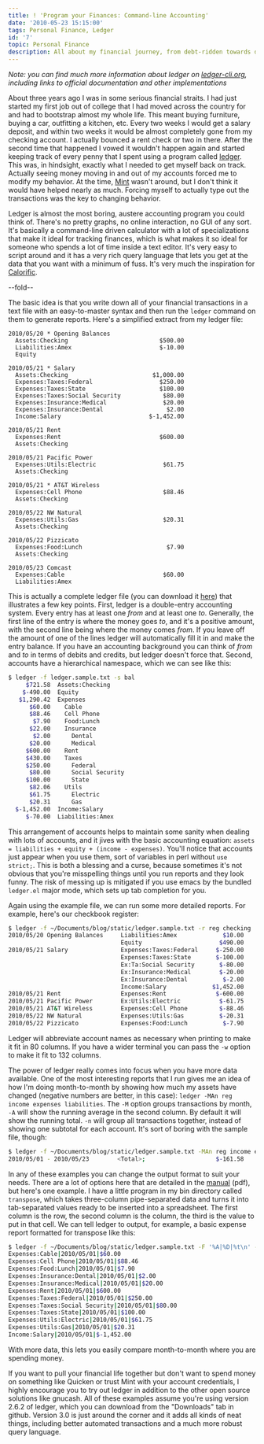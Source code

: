 ```yaml
---
title: ! 'Program your Finances: Command-line Accounting'
date: '2010-05-23 15:15:00'
tags: Personal Finance, Ledger
id: '7'
topic: Personal Finance
description: All about my financial journey, from debt-ridden towards debt-free. More importantly, this is a very basic introduction to how to use ledger to keep track of your finances. This has been described as the best introduction to ledger out there.
---
```


*Note: you can find much more information about ledger on [ledger-cli.org](http://ledger-cli.org), including links to official documentation and other implementations*

About three years ago I was in some serious financial straits. I had just started my first job out of college that I had moved across the country for and had to bootstrap almost my whole life. This meant buying furniture, buying a car, outfitting a kitchen, etc. Every two weeks I would get a salary deposit, and within two weeks it would be almost completely gone from my checking account. I actually bounced a rent check or two in there. After the second time that happened I vowed it wouldn't happen again and started keeping track of every penny that I spent using a program called [ledger][]. This was, in hindsight, exactly what I needed to get myself back on track. Actually seeing money moving in and out of my accounts forced me to modify my behavior. At the time, [Mint](http://www.mint.com/) wasn't around, but I don't think it would have helped nearly as much. Forcing myself to actually type out the transactions was the key to changing behavior.

Ledger is almost the most boring, austere accounting program you could think of. There's no pretty graphs, no online interaction, no GUI of any sort. It's basically a command-line driven calculator with a lot of specializations that make it ideal for tracking finances, which is what makes it so ideal for someone who spends a lot of time inside a text editor. It's very easy to script around and it has a very rich query language that lets you get at the data that you want with a minimum of fuss. It's very much the inspiration for [Calorific][].

[ledger]:    http://wiki.github.com/jwiegley/ledger/
[manual]:    http://github.com/downloads/jwiegley/ledger/ledger.pdf
[Calorific]: http://github.com/peterkeen/calorific

--fold--

The basic idea is that you write down all of your financial transactions in a text file with an easy-to-master syntax and then run the `ledger` command on them to generate reports. Here's a simplified extract from my ledger file:

```text
2010/05/20 * Opening Balances
  Assets:Checking                          $500.00
  Liabilities:Amex                         $-10.00
  Equity

2010/05/21 * Salary
  Assets:Checking                        $1,000.00
  Expenses:Taxes:Federal                   $250.00
  Expenses:Taxes:State                     $100.00
  Expenses:Taxes:Social Security            $80.00
  Expenses:Insurance:Medical                $20.00
  Expenses:Insurance:Dental                  $2.00
  Income:Salary                         $-1,452.00

2010/05/21 Rent
  Expenses:Rent                            $600.00
  Assets:Checking

2010/05/21 Pacific Power
  Expenses:Utils:Electric                   $61.75
  Assets:Checking

2010/05/21 * AT&T Wireless
  Expenses:Cell Phone                       $88.46
  Assets:Checking

2010/05/22 NW Natural
  Expenses:Utils:Gas                        $20.31
  Assets:Checking

2010/05/22 Pizzicato
  Expenses:Food:Lunch                        $7.90
  Assets:Checking

2010/05/23 Comcast
  Expenses:Cable                            $60.00
  Liabilities:Amex
```

This is actually a complete ledger file (you can download it [here](ledger.sample.txt)) that illustrates a few key points. First, ledger is a double-entry accounting system. Every entry has at least one *from* and at least one *to*. Generally, the first line of the entry is where the money goes *to*, and it's a positive amount, with the second line being where the money comes *from*. If you leave off the amount of one of the lines ledger will automatically fill it in and make the entry balance. If you have an accounting background you can think of *from* and *to* in terms of debits and credits, but ledger doesn't force that. Second, accounts have a hierarchical namespace, which we can see like this:

```bash
$ ledger -f ledger.sample.txt -s bal
     $721.58  Assets:Checking
    $-490.00  Equity
   $1,290.42  Expenses
      $60.00    Cable
      $88.46    Cell Phone
       $7.90    Food:Lunch
      $22.00    Insurance
       $2.00      Dental
      $20.00      Medical
     $600.00    Rent
     $430.00    Taxes
     $250.00      Federal
      $80.00      Social Security
     $100.00      State
      $82.06    Utils
      $61.75      Electric
      $20.31      Gas
  $-1,452.00  Income:Salary
     $-70.00  Liabilities:Amex
```

This arrangement of accounts helps to maintain some sanity when dealing with lots of accounts, and it jives with the basic accounting equation: `assets = liabilities + equity + (income - expenses)`. You'll notice that accounts just appear when you use them, sort of variables in perl without `use strict;`. This is both a blessing and a curse, because sometimes it's not obvious that you're misspelling things until you run reports and they look funny. The risk of messing up is mitigated if you use emacs by the bundled `ledger.el` major mode, which sets up tab completion for you.

Again using the example file, we can run some more detailed reports. For example, here's our checkbook register:

```bash
$ ledger -f ~/Documents/blog/static/ledger.sample.txt -r reg checking
2010/05/20 Opening Balances     Liabilities:Amex             $10.00       $10.00
                                Equity                      $490.00      $500.00
2010/05/21 Salary               Expenses:Taxes:Federal     $-250.00      $250.00
                                Expenses:Taxes:State       $-100.00      $150.00
                                Ex:Ta:Social Security       $-80.00       $70.00
                                Ex:Insurance:Medical        $-20.00       $50.00
                                Ex:Insurance:Dental          $-2.00       $48.00
                                Income:Salary             $1,452.00    $1,500.00
2010/05/21 Rent                 Expenses:Rent              $-600.00      $900.00
2010/05/21 Pacific Power        Ex:Utils:Electric           $-61.75      $838.25
2010/05/21 AT&T Wireless        Expenses:Cell Phone         $-88.46      $749.79
2010/05/22 NW Natural           Expenses:Utils:Gas          $-20.31      $729.48
2010/05/22 Pizzicato            Expenses:Food:Lunch          $-7.90      $721.58
```

Ledger will abbreviate account names as necessary when printing to make it fit in 80 columns. If you have a wider terminal you can pass the `-w` option to make it fit to 132 columns.

The power of ledger really comes into focus when you have more data available. One of the most interesting reports that I run gives me an idea of how I'm doing month-to-month by showing how much my assets have changed (negative numbers are better, in this case): `ledger -MAn reg income expenses liabilities`. The `-M` option groups transactions by month, `-A` will show the running average in the second column. By default it will show the running total. `-n` will group all transactions together, instead of showing one subtotal for each account. It's sort of boring with the sample file, though:

```bash
$ ledger -f ~/Documents/blog/static/ledger.sample.txt -MAn reg income expenses
2010/05/01 - 2010/05/23        <Total>;                    $-161.58     $-161.58
```

In any of these examples you can change the output format to suit your needs. There are a lot of options here that are detailed in the [manual][] (pdf), but here's one example. I have a little program in my bin directory called `transpose`, which takes three-column pipe-separated data and turns it into tab-separated values ready to be inserted into a spreadsheet. The first column is the row, the second column is the column, the third is the value to put in that cell. We can tell ledger to output, for example, a basic expense report formatted for transpose like this:

```bash
$ ledger -f ~/Documents/blog/static/ledger.sample.txt -F '%A|%D|%t\n' -M reg income expenses
Expenses:Cable|2010/05/01|$60.00
Expenses:Cell Phone|2010/05/01|$88.46
Expenses:Food:Lunch|2010/05/01|$7.90
Expenses:Insurance:Dental|2010/05/01|$2.00
Expenses:Insurance:Medical|2010/05/01|$20.00
Expenses:Rent|2010/05/01|$600.00
Expenses:Taxes:Federal|2010/05/01|$250.00
Expenses:Taxes:Social Security|2010/05/01|$80.00
Expenses:Taxes:State|2010/05/01|$100.00
Expenses:Utils:Electric|2010/05/01|$61.75
Expenses:Utils:Gas|2010/05/01|$20.31
Income:Salary|2010/05/01|$-1,452.00
```

With more data, this lets you easily compare month-to-month where you are spending money.

If you want to pull your financial life together but don't want to spend money on something like Quicken or trust Mint with your account credentials, I highly encourage you to try out ledger in addition to the other open source solutions like gnucash.  All of these examples assume you're using version 2.6.2 of ledger, which you can download from the "Downloads" tab in github. Version 3.0 is just around the corner and it adds all kinds of neat things, including better automated transactions and a much more robust query language.
